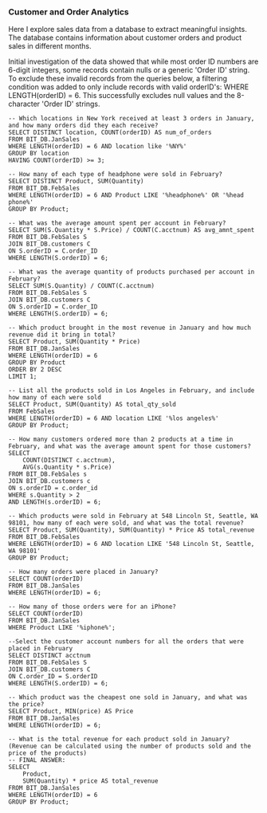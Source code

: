 ### Customer and Order Analytics
Here I explore sales data from a database to extract meaningful insights. The database contains information about customer orders and product sales in different months. 

Initial investigation of the data showed that while most order ID numbers are 6-digit integers, some records contain nulls or a generic 'Order ID' string. To exclude these invalid records from the queries below, a filtering condition was added to only include records with valid orderID's: WHERE LENGTH(orderID) = 6. This successfully excludes null values and the 8-character 'Order ID' strings.

```
-- Which locations in New York received at least 3 orders in January, and how many orders did they each receive?
SELECT DISTINCT location, COUNT(orderID) AS num_of_orders
FROM BIT_DB.JanSales
WHERE LENGTH(orderID) = 6 AND location like '%NY%'
GROUP BY location
HAVING COUNT(orderID) >= 3;

-- How many of each type of headphone were sold in February?
SELECT DISTINCT Product, SUM(Quantity)
FROM BIT_DB.FebSales
WHERE LENGTH(orderID) = 6 AND Product LIKE '%headphone%' OR '%head phone%'
GROUP BY Product;

-- What was the average amount spent per account in February?
SELECT SUM(S.Quantity * S.Price) / COUNT(C.acctnum) AS avg_amnt_spent
FROM BIT_DB.FebSales S
JOIN BIT_DB.customers C
ON S.orderID = C.order_ID
WHERE LENGTH(S.orderID) = 6; 

-- What was the average quantity of products purchased per account in February?
SELECT SUM(S.Quantity) / COUNT(C.acctnum)
FROM BIT_DB.FebSales S
JOIN BIT_DB.customers C
ON S.orderID = C.order_ID
WHERE LENGTH(S.orderID) = 6; 

-- Which product brought in the most revenue in January and how much revenue did it bring in total?
SELECT Product, SUM(Quantity * Price)
FROM BIT_DB.JanSales
WHERE LENGTH(orderID) = 6
GROUP BY Product
ORDER BY 2 DESC
LIMIT 1; 

-- List all the products sold in Los Angeles in February, and include how many of each were sold
SELECT Product, SUM(Quantity) AS total_qty_sold
FROM FebSales 
WHERE LENGTH(orderID) = 6 AND location LIKE '%los angeles%'
GROUP BY Product;

-- How many customers ordered more than 2 products at a time in February, and what was the average amount spent for those customers?
SELECT 
    COUNT(DISTINCT c.acctnum), 
    AVG(s.Quantity * s.Price)
FROM BIT_DB.FebSales s
JOIN BIT_DB.customers c
ON s.orderID = c.order_id
WHERE s.Quantity > 2
AND LENGTH(s.orderID) = 6;

-- Which products were sold in February at 548 Lincoln St, Seattle, WA 98101, how many of each were sold, and what was the total revenue?
SELECT Product, SUM(Quantity), SUM(Quantity) * Price AS total_revenue
FROM BIT_DB.FebSales
WHERE LENGTH(orderID) = 6 AND location LIKE '548 Lincoln St, Seattle, WA 98101'
GROUP BY Product;

-- How many orders were placed in January?
SELECT COUNT(orderID) 
FROM BIT_DB.JanSales
WHERE LENGTH(orderID) = 6;

-- How many of those orders were for an iPhone?
SELECT COUNT(orderID)
FROM BIT_DB.JanSales
WHERE Product LIKE '%iphone%';

--Select the customer account numbers for all the orders that were placed in February
SELECT DISTINCT acctnum
FROM BIT_DB.FebSales S
JOIN BIT_DB.customers C
ON C.order_ID = S.orderID
WHERE LENGTH(S.orderID) = 6;

-- Which product was the cheapest one sold in January, and what was the price?
SELECT Product, MIN(price) AS Price
FROM BIT_DB.JanSales
WHERE LENGTH(orderID) = 6;

-- What is the total revenue for each product sold in January? (Revenue can be calculated using the number of products sold and the price of the products)
-- FINAL ANSWER:
SELECT 
    Product,
    SUM(Quantity) * price AS total_revenue
FROM BIT_DB.JanSales 
WHERE LENGTH(orderID) = 6
GROUP BY Product;
```
